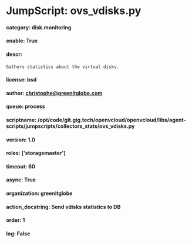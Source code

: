 
# JumpScript: ovs_vdisks.py
        
#### category: disk.monitoring
#### enable: True
#### descr: 
```
Gathers statistics about the virtual disks.

```
#### license: bsd
#### author: christophe@greenitglobe.com
#### queue: process
#### scriptname: /opt/code/git.gig.tech/openvcloud/openvcloud/libs/agent-scripts/jumpscripts/collectors_stats/ovs_vdisks.py
#### version: 1.0
#### roles: ['storagemaster']
#### timeout: 60
#### async: True
#### organization: greenitglobe
#### action_docstring: Send vdisks statistics to DB
#### order: 1
#### log: False